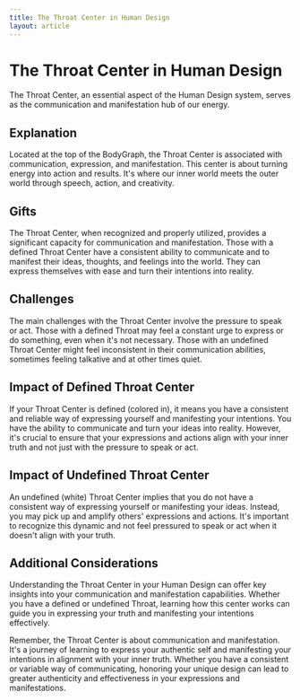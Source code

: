 ```yaml
---
title: The Throat Center in Human Design
layout: article
---
```

# The Throat Center in Human Design

The Throat Center, an essential aspect of the Human Design system, serves as the communication and manifestation hub of our energy.

## Explanation

Located at the top of the BodyGraph, the Throat Center is associated with communication, expression, and manifestation. This center is about turning energy into action and results. It's where our inner world meets the outer world through speech, action, and creativity.

## Gifts

The Throat Center, when recognized and properly utilized, provides a significant capacity for communication and manifestation. Those with a defined Throat Center have a consistent ability to communicate and to manifest their ideas, thoughts, and feelings into the world. They can express themselves with ease and turn their intentions into reality.

## Challenges

The main challenges with the Throat Center involve the pressure to speak or act. Those with a defined Throat may feel a constant urge to express or do something, even when it's not necessary. Those with an undefined Throat Center might feel inconsistent in their communication abilities, sometimes feeling talkative and at other times quiet.

## Impact of Defined Throat Center

If your Throat Center is defined (colored in), it means you have a consistent and reliable way of expressing yourself and manifesting your intentions. You have the ability to communicate and turn your ideas into reality. However, it's crucial to ensure that your expressions and actions align with your inner truth and not just with the pressure to speak or act.

## Impact of Undefined Throat Center

An undefined (white) Throat Center implies that you do not have a consistent way of expressing yourself or manifesting your ideas. Instead, you may pick up and amplify others' expressions and actions. It's important to recognize this dynamic and not feel pressured to speak or act when it doesn't align with your truth.

## Additional Considerations

Understanding the Throat Center in your Human Design can offer key insights into your communication and manifestation capabilities. Whether you have a defined or undefined Throat, learning how this center works can guide you in expressing your truth and manifesting your intentions effectively.

Remember, the Throat Center is about communication and manifestation. It's a journey of learning to express your authentic self and manifesting your intentions in alignment with your inner truth. Whether you have a consistent or variable way of communicating, honoring your unique design can lead to greater authenticity and effectiveness in your expressions and manifestations.

